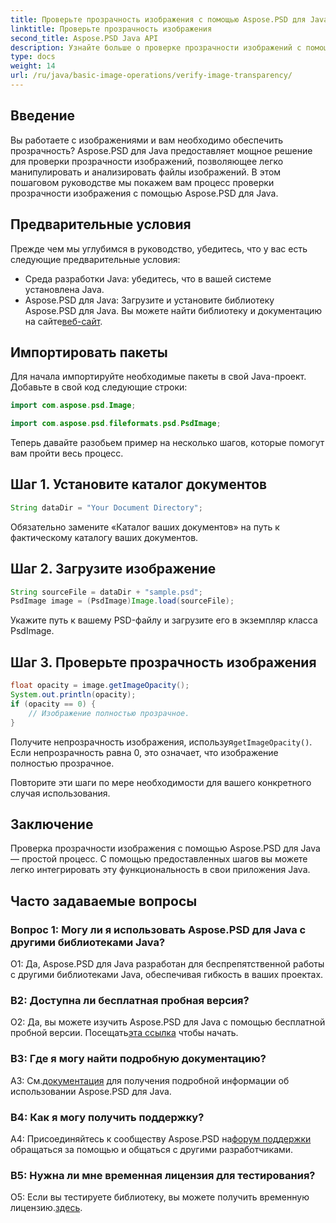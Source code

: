 ```yaml
---
title: Проверьте прозрачность изображения с помощью Aspose.PSD для Java
linktitle: Проверьте прозрачность изображения
second_title: Aspose.PSD Java API
description: Узнайте больше о проверке прозрачности изображений с помощью Aspose.PSD для Java. Простая интеграция, подробная документация и отличная поддержка сообщества.
type: docs
weight: 14
url: /ru/java/basic-image-operations/verify-image-transparency/
---
```

## Введение

Вы работаете с изображениями и вам необходимо обеспечить прозрачность? Aspose.PSD для Java предоставляет мощное решение для проверки прозрачности изображений, позволяющее легко манипулировать и анализировать файлы изображений. В этом пошаговом руководстве мы покажем вам процесс проверки прозрачности изображения с помощью Aspose.PSD для Java.

## Предварительные условия

Прежде чем мы углубимся в руководство, убедитесь, что у вас есть следующие предварительные условия:

- Среда разработки Java: убедитесь, что в вашей системе установлена Java.
-  Aspose.PSD для Java: Загрузите и установите библиотеку Aspose.PSD для Java. Вы можете найти библиотеку и документацию на сайте[веб-сайт](https://releases.aspose.com/psd/java/).

## Импортировать пакеты

Для начала импортируйте необходимые пакеты в свой Java-проект. Добавьте в свой код следующие строки:

```java
import com.aspose.psd.Image;

import com.aspose.psd.fileformats.psd.PsdImage;
```

Теперь давайте разобьем пример на несколько шагов, которые помогут вам пройти весь процесс.

## Шаг 1. Установите каталог документов

```java
String dataDir = "Your Document Directory";
```

Обязательно замените «Каталог ваших документов» на путь к фактическому каталогу ваших документов.

## Шаг 2. Загрузите изображение

```java
String sourceFile = dataDir + "sample.psd";
PsdImage image = (PsdImage)Image.load(sourceFile);
```

Укажите путь к вашему PSD-файлу и загрузите его в экземпляр класса PsdImage.

## Шаг 3. Проверьте прозрачность изображения

```java
float opacity = image.getImageOpacity();
System.out.println(opacity);
if (opacity == 0) {
    // Изображение полностью прозрачное.
}
```

 Получите непрозрачность изображения, используя`getImageOpacity()`. Если непрозрачность равна 0, это означает, что изображение полностью прозрачное.

Повторите эти шаги по мере необходимости для вашего конкретного случая использования.

## Заключение

Проверка прозрачности изображения с помощью Aspose.PSD для Java — простой процесс. С помощью предоставленных шагов вы можете легко интегрировать эту функциональность в свои приложения Java.

## Часто задаваемые вопросы

### Вопрос 1: Могу ли я использовать Aspose.PSD для Java с другими библиотеками Java?

О1: Да, Aspose.PSD для Java разработан для беспрепятственной работы с другими библиотеками Java, обеспечивая гибкость в ваших проектах.

### В2: Доступна ли бесплатная пробная версия?

 О2: Да, вы можете изучить Aspose.PSD для Java с помощью бесплатной пробной версии. Посещать[эта ссылка](https://releases.aspose.com/) чтобы начать.

### В3: Где я могу найти подробную документацию?

 A3: См.[документация](https://reference.aspose.com/psd/java/) для получения подробной информации об использовании Aspose.PSD для Java.

### В4: Как я могу получить поддержку?

 A4: Присоединяйтесь к сообществу Aspose.PSD на[форум поддержки](https://forum.aspose.com/c/psd/34) обращаться за помощью и общаться с другими разработчиками.

### В5: Нужна ли мне временная лицензия для тестирования?

 О5: Если вы тестируете библиотеку, вы можете получить временную лицензию.[здесь](https://purchase.aspose.com/temporary-license/).